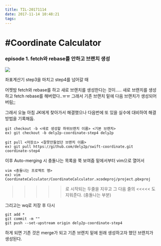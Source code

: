 ```yaml
---
title: TIL-20171114
date: 2017-11-14 10:48:21
tags: 
---
```


# #Coordinate Calculator

### episode 1. fetch와 rebase를 안하고 브랜치 생성

![](/Users/elly/Documents/hexo/source/badbranch.png)

좌표계산기 step3을 마치고 step4를 넘어갈 때

어젯밤 fetch와 rebase를 하고 새로 브랜치를 생성한다는 것이.....
새로 브랜치를 생성하고 fetch rebase를 해버렸다..ㅠㅠ
그래서 기존 브랜치 밑에 다음 브랜치가 생성되어버림;;

그래서 오늘 아침 JK에게 찾아가서 해결했으나
다음번에 또 있을 실수에 대비하여 해결방법을 기록해둠.

```
git checkout -b <새로 생성할 하위브랜치 이름> <기본 브랜치>
ex) git checkout -b dely2p-coordinate-step4 dely2p

git pull <저장소> <잘못만들었던 브랜치 이름>
ex) git pull https://github.com/dely2p/swift-coordinate.git coordinate-step4
```

이후 Auto-merging 시 충돌나는 목록을 쭉 보여줌
밑에서부터 vim으로 열어서 
```
vim <충돌나는 프로젝트 명>
ex) vim CoordinateCalculator/CoordinateCalculator.xcodeproj/project.pbxproj
```

>>>>> 로 시작되는 두줄을 지우고
그 다음 줄의
<<<<< 도 지워준다. (충돌나는 부분)

그리고는 wq로 저장 후 다시 
```
git add *
git commit -m ""
git push --set-upstream origin dely2p-coordinate-step4
```

하게 되면 기존 것은 merge가 되고
기존 브랜치 밑에 원래 생성하고자 했던 브랜치가 생성된다.






